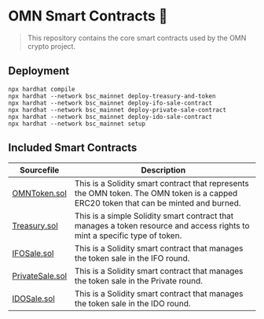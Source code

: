 # OMN Smart Contracts 🚀

> This repository contains the core smart contracts used by the OMN crypto project.

## Deployment

```shell
npx hardhat compile
npx hardhat --network bsc_mainnet deploy-treasury-and-token
npx hardhat --network bsc_mainnet deploy-ifo-sale-contract
npx hardhat --network bsc_mainnet deploy-private-sale-contract
npx hardhat --network bsc_mainnet deploy-ido-sale-contract
npx hardhat --network bsc_mainnet setup
```

## Included Smart Contracts

| Sourcefile                                               | Description |
|----------------------------------------------------------|---|
| [OMNToken.sol](contracts/OMNToken.sol) | This is a Solidity smart contract that represents the OMN token. The OMN token is a capped ERC20 token that can be minted and burned.
| [Treasury.sol](contracts/Treasury.sol) | This is a simple Solidity smart contract that manages a token resource and access rights to mint a specific type of token.
| [IFOSale.sol](contracts/IFOSale.sol) | This is a Solidity smart contract that manages the token sale in the IFO round.
| [PrivateSale.sol](contracts/PrivateSale.sol) | This is a Solidity smart contract that manages the token sale in the Private round.
| [IDOSale.sol](contracts/IDOSale.sol) | This is a Solidity smart contract that manages the token sale in the IDO round.